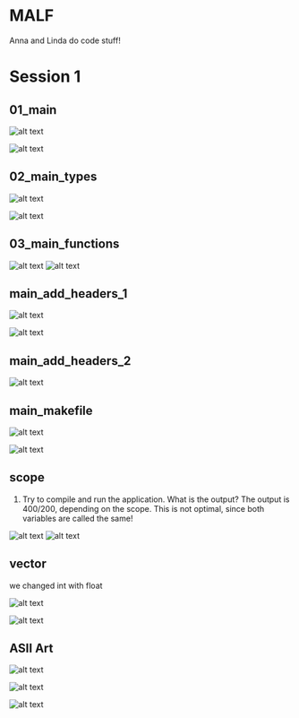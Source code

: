# MALF
Anna and Linda do code stuff!

# Session 1




## 01_main

![alt text](<01_main/img/Bildschirmfoto 2024-05-23 um 17.06.53.png>)

![alt text](<01_main/img/Screenshot 2024-05-23 174409.png>)

## 02_main_types

![alt text](<01_main/img/Bildschirmfoto 2024-05-23 um 17.47.58.png>)

![alt text](01_main/img/02_main_types_built.png)

## 03_main_functions

![alt text](01_main/img/03_main_functions_built.png)
![alt text](<01_main/img/Bildschirmfoto 2024-05-23 um 17.58.08.png>)

## main_add_headers_1

![alt text](01_main/img/main_add_headers_1.png)

![alt text](<01_main/img/Bildschirmfoto 2024-05-23 um 18.10.57.png>)

## main_add_headers_2

![alt text](01_main/img/main_add_headers_2_error.png)

## main_makefile

![alt text](<01_main/img/Bildschirmfoto 2024-05-23 um 18.17.35.png>)

![alt text](01_main/img/main_makefile.png)

## scope

1. Try to compile and run the application. What is the output?
   The output is 400/200, depending on the scope. This is not optimal, since both variables are called the same! 

![alt text](<02_types_vars/img/Bildschirmfoto 2024-05-23 um 17.06.53.png>)
![alt text](02_types_vars/img/scope.png)

## vector

we changed int with float 

![alt text](<02_types_vars/img/Bildschirmfoto 2024-05-23 um 18.45.56.png>)

![alt text](02_types_vars/img/vectors_anna_built.png)

## ASII Art 

![alt text](04_asciiart/img/ascii_Art.png)

![alt text](04_asciiart/img/error.png)

![alt text](04_asciiart/img/error_apple.png)